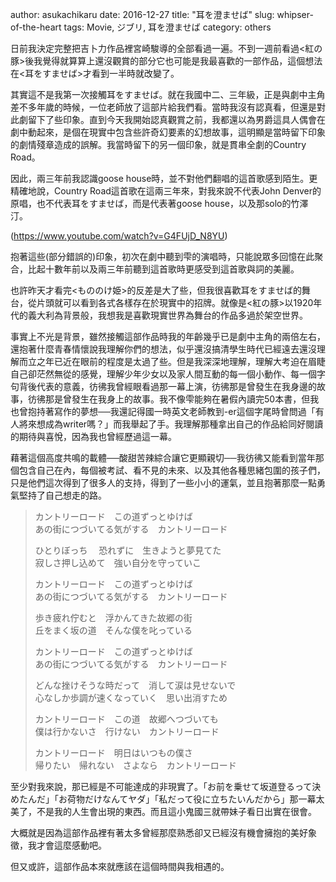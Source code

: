 author: asukachikaru
date: 2016-12-27
title: "耳を澄ませば"
slug: whipser-of-the-heart
tags: Movie, ジブリ, 耳を澄ませば
category: others

日前我決定完整把吉卜力作品裡宮崎駿導的全部看過一遍。不到一週前看過<紅の豚>後我覺得就算算上還沒觀賞的部分它也可能是我最喜歡的一部作品，這個想法在<耳をすませば>才看到一半時就改變了。

其實這不是我第一次接觸耳をすませば。就在我國中二、三年級，正是與劇中主角差不多年歲的時候，一位老師放了這部片給我們看。當時我沒有認真看，但還是對此劇留下了些印象。直到今天我開始認真觀賞之前，我都還以為男爵這具人偶會在劇中動起來，是個在現實中包含些許奇幻要素的幻想故事，這明顯是當時留下印象的劇情殘章造成的誤解。我當時留下的另一個印象，就是貫串全劇的Country Road。

因此，兩三年前我認識goose house時，並不對他們翻唱的這首歌感到陌生。更精確地說，Country Road這首歌在這兩三年來，對我來說不代表John Denver的原唱，也不代表耳をすませば，而是代表著goose house，以及那solo的竹澤汀。

(https://www.youtube.com/watch?v=G4FUjD_N8YU)

抱著這些(部分錯誤的)印象，初次在劇中聽到雫的演唱時，只能說眾多回憶在此聚合，比起十數年前以及兩三年前聽到這首歌時更感受到這首歌與詞的美麗。

也許昨天才看完<もののけ姫>的反差是大了些，但我很喜歡耳をすませば的舞台，從片頭就可以看到各式各樣存在於現實中的招牌。就像是<紅の豚>以1920年代的義大利為背景般，我想我是喜歡現實世界為舞台的作品多過於架空世界。

事實上不光是背景，雖然接觸這部作品時我的年齡幾乎已是劇中主角的兩倍左右，還抱著什麼青春情懷說我理解你們的想法，似乎還沒搞清學生時代已經遠去還沒理解而立之年已近在眼前的程度是太過了些。但是我深深地理解，理解大考迫在眉睫自己卻茫然無從的感覺，理解少年少女以及家人間互動的每一個小動作、每一個字句背後代表的意義，彷彿我曾經眼看過那一幕上演，彷彿那是曾發生在我身邊的故事，彷彿那是曾發生在我身上的故事。我不像雫能夠在暑假內讀完50本書，但我也曾抱持著寫作的夢想──我還記得國一時英文老師教到-er這個字尾時曾問過「有人將來想成為writer嗎？」而我舉起了手。我理解那種拿出自己的作品給同好閱讀的期待與喜悅，因為我也曾經歷過這一幕。

藉著這個高度共鳴的載體──酸甜苦辣綜合讓它更顯親切──我彷彿又能看到當年那個包含自己在內，每個被考試、看不見的未來、以及其他各種思緒包圍的孩子們，只是他們這次得到了很多人的支持，得到了一些小小的運氣，並且抱著那麼一點勇氣堅持了自己想走的路。


> カントリーロード　この道ずっとゆけば<br> 
> あの街につづいてる気がする　カントリーロード
>
> ひとりぼっち 　恐れずに　生きようと夢見てた<br>
> 寂しさ押し込めて　強い自分を守っていこ
>
> カントリーロード　この道ずっとゆけば<br>
> あの街につづいてる気がする　カントリーロード
>
> 歩き疲れ佇むと　浮かんてきた故郷の街<br>
> 丘をまく坂の道　そんな僕を叱っている
>
> カントリーロード　この道ずっとゆけば<br>
> あの街につづいてる気がする　カントリーロード
>
> どんな挫けそうな時だって　消して涙は見せないで<br>
> 心なしか歩調が速くなっていく　思い出消すため
>
> カントリーロード　この道　故郷へつづいても<br>
> 僕は行かないさ　行けない　カントリーロード
>
> カントリーロード　明日はいつもの僕さ<br>
> 帰りたい　帰れない　さよなら　カントリーロード

至少對我來說，那已經是不可能達成的非現實了。「お前を乗せて坂道登るって決めたんだ」「お荷物だけなんてヤダ」「私だって役に立ちたいんだから」那一幕太美了，不是我的人生會出現的東西。而且這小鬼國三就帶妹子看日出實在很會。

大概就是因為這部作品裡有著太多曾經那麼熟悉卻又已經沒有機會擁抱的美好象徵，我才會這麼感動吧。

但又或許，這部作品本來就應該在這個時間與我相遇的。
